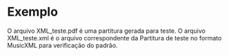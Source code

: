 # Exemplo
O arquivo XML_teste.pdf é uma partitura gerada para teste.
O arquivo XML_teste.xml é o arquivo correspondente da Partitura de teste no formato MusicXML para verificação do padrão.
